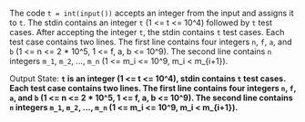 The code `t = int(input())` accepts an integer from the input and assigns it to `t`. The stdin contains an integer `t` (1 <= t <= 10^4) followed by `t` test cases. After accepting the integer `t`, the stdin contains `t` test cases. Each test case contains two lines. The first line contains four integers `n`, `f`, `a`, and `b` (1 <= n <= 2 * 10^5, 1 <= f, a, b <= 10^9). The second line contains `n` integers `m_1`, `m_2`, ..., `m_n` (1 <= m_i <= 10^9, m_i < m_{i+1}).

Output State: **`t` is an integer (1 <= t <= 10^4), stdin contains `t` test cases. Each test case contains two lines. The first line contains four integers `n`, `f`, `a`, and `b` (1 <= n <= 2 * 10^5, 1 <= f, a, b <= 10^9). The second line contains `n` integers `m_1`, `m_2`, ..., `m_n` (1 <= m_i <= 10^9, m_i < m_{i+1}).**